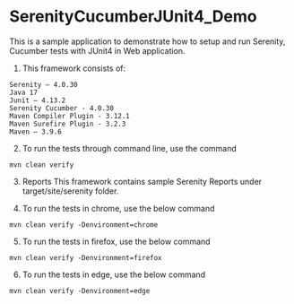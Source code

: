 # SerenityCucumberJUnit4_Demo

This is a sample application to demonstrate how to setup and run Serenity, Cucumber tests with JUnit4 in Web application.

1. This framework consists of:
````
Serenity – 4.0.30
Java 17
Junit – 4.13.2
Serenity Cucumber - 4.0.30
Maven Compiler Plugin - 3.12.1
Maven Surefire Plugin - 3.2.3
Maven – 3.9.6
````

2. To run the tests through command line, use the command
````
mvn clean verify
````

3. Reports This framework contains sample Serenity Reports under target/site/serenity folder.

4. To run the tests in chrome, use the below command
````
mvn clean verify -Denvironment=chrome
````

5. To run the tests in firefox, use the below command
````
mvn clean verify -Denvironment=firefox
````

6. To run the tests in edge, use the below command
````
mvn clean verify -Denvironment=edge
````